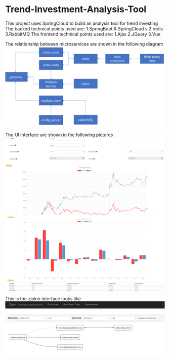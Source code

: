 # Trend-Investment-Analysis-Tool

This project uses SpringCloud to build an analysis tool for trend investing
The backed technical points used are: 1.SpringBoot & SpringCloud s 2.redis 3.RabbitMQ
The frontend technical points used are: 1.Ajax 2.JQuery 3.Vue

The relationship between microservices are shown in the following diagram
![image](https://github.com/ssy55ssy/Trend-Investment-Analysis-Tool/blob/master/pic/Microservices%20relationship%20topology%20diagram.png)

The UI interface are shown in the following pictures
![image](https://github.com/ssy55ssy/Trend-Investment-Analysis-Tool/blob/master/pic/web%20view1.png)
![image](https://github.com/ssy55ssy/Trend-Investment-Analysis-Tool/blob/master/pic/web%20view%202.png)

This is the zipkin interface looks like
![image](https://github.com/ssy55ssy/Trend-Investment-Analysis-Tool/blob/master/pic/zipkin.png)
